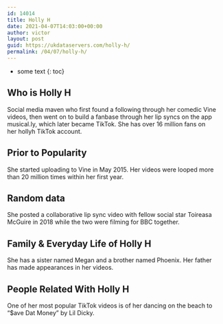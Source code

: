 ```yaml
---
id: 14014
title: Holly H
date: 2021-04-07T14:03:00+00:00
author: victor
layout: post
guid: https://ukdataservers.com/holly-h/
permalink: /04/07/holly-h/
---
```


* some text
{: toc}


## Who is Holly H



Social media maven who first found a following through her comedic Vine videos, then went on to build a fanbase through her lip syncs on the app musical.ly, which later became TikTok. She has over 16 million fans on her hollyh TikTok account. 

                
                
                
## Prior to Popularity



She started uploading to Vine in May 2015. Her videos were looped more than 20 million times within her first year. 

                
                
                
## Random data



She posted a collaborative lip sync video with fellow social star Toireasa McGuire in 2018 while the two were filming for BBC together. 

                
                
                
## Family & Everyday Life of Holly H



She has a sister named Megan and a brother named Phoenix. Her father has made appearances in her videos. 

                
                
                
## People Related With Holly H



One of her most popular TikTok videos is of her dancing on the beach to &#8220;$ave Dat Money&#8221; by Lil Dicky. 

                
              
            
          
          
          